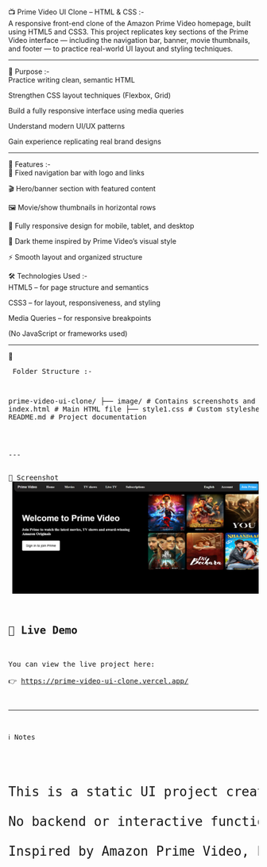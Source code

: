 📺 Prime Video UI Clone – HTML & CSS :- <br/>
A responsive front-end clone of the Amazon Prime Video homepage, built using HTML5 and CSS3. This project replicates key sections of the Prime Video interface — including the navigation bar, banner, movie thumbnails, and footer — to practice real-world UI layout and styling techniques.


---

🎯 Purpose :-<br/>
Practice writing clean, semantic HTML

Strengthen CSS layout techniques (Flexbox, Grid)

Build a fully responsive interface using media queries

Understand modern UI/UX patterns

Gain experience replicating real brand designs

---

🚀 Features :-<br/>
🧭 Fixed navigation bar with logo and links

🎬 Hero/banner section with featured content

🖼️ Movie/show thumbnails in horizontal rows

📱 Fully responsive design for mobile, tablet, and desktop

🌙 Dark theme inspired by Prime Video’s visual style

⚡ Smooth layout and organized structure

🛠️ Technologies Used :-<br/>
HTML5 – for page structure and semantics

CSS3 – for layout, responsiveness, and styling

Media Queries – for responsive breakpoints

(No JavaScript or frameworks used)

---

📂<pre> Folder Structure :-

prime-video-ui-clone/
├── image/           # Contains screenshots and media
├── index.html       # Main HTML file
├── style1.css       # Custom stylesheet
└── README.md        # Project documentation

 <pre/>
---
 
📸 Screenshot<br/>
![Screenshot](./image/Screenshot.jpg)


## 🔗 Live Demo
You can view the live project here:  
👉 https://prime-video-ui-clone.vercel.app/


---

ℹ️ Notes

<p style="font-size: 26px;">
This is a static UI project created for learning and personal development.<br>
No backend or interactive functionality is included.<br>
Inspired by Amazon Prime Video, but all assets are original or placeholders.
</p>

